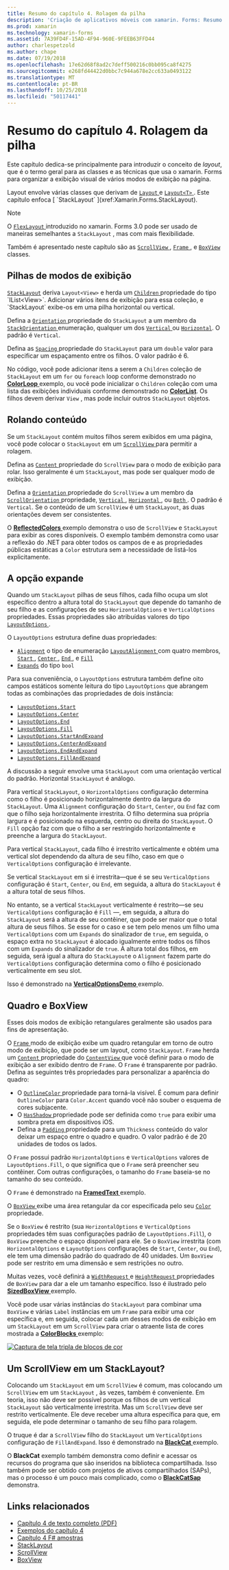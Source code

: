 ```yaml
---
title: Resumo do capítulo 4. Rolagem da pilha
description: 'Criação de aplicativos móveis com xamarin. Forms: Resumo do capítulo 4. Rolagem da pilha'
ms.prod: xamarin
ms.technology: xamarin-forms
ms.assetid: 7A39FD4F-15AD-4F94-960E-9FEEB63FFD44
author: charlespetzold
ms.author: chape
ms.date: 07/19/2018
ms.openlocfilehash: 17e62d68f8ad2c7deff500216c0bb095ca8f4275
ms.sourcegitcommit: e268fd44422d0bbc7c944a678e2cc633a0493122
ms.translationtype: MT
ms.contentlocale: pt-BR
ms.lasthandoff: 10/25/2018
ms.locfileid: "50117441"
---
```

# <a name="summary-of-chapter-4-scrolling-the-stack"></a>Resumo do capítulo 4. Rolagem da pilha

Este capítulo dedica-se principalmente para introduzir o conceito de *layout*, que é o termo geral para as classes e as técnicas que usa o xamarin. Forms para organizar a exibição visual de vários modos de exibição na página.

Layout envolve várias classes que derivam de [ `Layout` ](xref:Xamarin.Forms.Layout) e [ `Layout<T>` ](xref:Xamarin.Forms.Layout`1). Este capítulo enfoca [ `StackLayout` ](xref:Xamarin.Forms.StackLayout).

> [!NOTE]
> O [ `FlexLayout` ](~/xamarin-forms/user-interface/layouts/flex-layout.md) introduzido no xamarin. Forms 3.0 pode ser usado de maneiras semelhantes a `StackLayout` , mas com mais flexibilidade.

Também é apresentado neste capítulo são as [ `ScrollView` ](xref:Xamarin.Forms.ScrollView), [ `Frame` ](xref:Xamarin.Forms.Frame), e [ `BoxView` ](xref:Xamarin.Forms.BoxView) classes.

## <a name="stacks-of-views"></a>Pilhas de modos de exibição

[`StackLayout`](xref:Xamarin.Forms.StackLayout) deriva `Layout<View>` e herda um [ `Children` ](xref:Xamarin.Forms.Layout`1) propriedade do tipo `IList<View>`. Adicionar vários itens de exibição para essa coleção, e `StackLayout` exibe-os em uma pilha horizontal ou vertical.

Defina a [ `Orientation` ](xref:Xamarin.Forms.StackLayout.Orientation) propriedade do `StackLayout` a um membro da [ `StackOrientation` ](xref:Xamarin.Forms.StackOrientation) enumeração, qualquer um dos [ `Vertical` ](xref:Xamarin.Forms.StackOrientation.Vertical) ou [ `Horizontal`](xref:Xamarin.Forms.StackOrientation.Horizontal). O padrão é `Vertical`.

Defina as [ `Spacing` ](xref:Xamarin.Forms.StackLayout.Spacing) propriedade do `StackLayout` para um `double` valor para especificar um espaçamento entre os filhos. O valor padrão é 6.

No código, você pode adicionar itens a serem a `Children` coleção de `StackLayout` em um `for` ou `foreach` loop conforme demonstrado no [ **ColorLoop** ](https://github.com/xamarin/xamarin-forms-book-samples/tree/master/Chapter04/ColorLoop) exemplo, ou você pode inicializar o `Children` coleção com uma lista das exibições individuais conforme demonstrado no [ **ColorList**](https://github.com/xamarin/xamarin-forms-book-samples/tree/master/Chapter04/ColorList). Os filhos devem derivar `View` , mas pode incluir outros `StackLayout` objetos.

## <a name="scrolling-content"></a>Rolando conteúdo

Se um `StackLayout` contém muitos filhos serem exibidos em uma página, você pode colocar o `StackLayout` em um [ `ScrollView` ](xref:Xamarin.Forms.ScrollView) para permitir a rolagem.

Defina as [ `Content` ](xref:Xamarin.Forms.ScrollView.Content) propriedade do `ScrollView` para o modo de exibição para rolar. Isso geralmente é um `StackLayout`, mas pode ser qualquer modo de exibição.

Defina a [ `Orientation` ](xref:Xamarin.Forms.ScrollView.Orientation) propriedade do `ScrollView` a um membro da [ `ScrollOrientation` ](xref:Xamarin.Forms.ScrollOrientation) propriedade, [ `Vertical` ](xref:Xamarin.Forms.ScrollOrientation.Vertical), [ `Horizontal` ](xref:Xamarin.Forms.ScrollOrientation.Horizontal), ou [ `Both` ](xref:Xamarin.Forms.ScrollOrientation.Both). O padrão é `Vertical`. Se o conteúdo de um `ScrollView` é um `StackLayout`, as duas orientações devem ser consistentes.

O [ **ReflectedColors** ](https://github.com/xamarin/xamarin-forms-book-samples/tree/master/Chapter04/ReflectedColors) exemplo demonstra o uso de `ScrollView` e `StackLayout` para exibir as cores disponíveis. O exemplo também demonstra como usar a reflexão do .NET para obter todos os campos de e as propriedades públicas estáticas a `Color` estrutura sem a necessidade de listá-los explicitamente.

## <a name="the-expands-option"></a>A opção expande

Quando um `StackLayout` pilhas de seus filhos, cada filho ocupa um slot específico dentro a altura total do `StackLayout` que depende do tamanho de seu filho e as configurações de seu `HorizontalOptions` e `VerticalOptions` propriedades. Essas propriedades são atribuídas valores do tipo [ `LayoutOptions` ](http://developer.xamstage.com/api/type/Xamarin.Forms.LayoutOptions/).

O `LayoutOptions` estrutura define duas propriedades:

- [`Alignment`](xref:Xamarin.Forms.LayoutOptions.Alignment) o tipo de enumeração [ `LayoutAlignment` ](xref:Xamarin.Forms.LayoutAlignment) com quatro membros, [ `Start` ](xref:Xamarin.Forms.LayoutAlignment.Start), [ `Center` ](xref:Xamarin.Forms.LayoutAlignment.Center), [ `End` ](xref:Xamarin.Forms.LayoutAlignment.End), e [`Fill`](xref:Xamarin.Forms.LayoutAlignment.Fill)
- [`Expands`](xref:Xamarin.Forms.LayoutOptions.Expands) do tipo `bool`

Para sua conveniência, o `LayoutOptions` estrutura também define oito campos estáticos somente leitura do tipo `LayoutOptions` que abrangem todas as combinações das propriedades de dois instância:

- [`LayoutOptions.Start`](xref:Xamarin.Forms.LayoutOptions.Start)
- [`LayoutOptions.Center`](xref:Xamarin.Forms.LayoutOptions.Center)
- [`LayoutOptions.End`](xref:Xamarin.Forms.LayoutOptions.End)
- [`LayoutOptions.Fill`](xref:Xamarin.Forms.LayoutOptions.Fill)
- [`LayoutOptions.StartAndExpand`](xref:Xamarin.Forms.LayoutOptions.StartAndExpand)
- [`LayoutOptions.CenterAndExpand`](xref:Xamarin.Forms.LayoutOptions.CenterAndExpand)
- [`LayoutOptions.EndAndExpand`](xref:Xamarin.Forms.LayoutOptions.EndAndExpand)
- [`LayoutOptions.FillAndExpand`](xref:Xamarin.Forms.LayoutOptions.FillAndExpand)

A discussão a seguir envolve uma `StackLayout` com uma orientação vertical do padrão. Horizontal `StackLayout` é análogo.

Para vertical `StackLayout`, o `HorizontalOptions` configuração determina como o filho é posicionado horizontalmente dentro da largura do `StackLayout`. Uma `Alignment` configuração do `Start`, `Center`, ou `End` faz com que o filho seja horizontalmente irrestrita. O filho determina sua própria largura e é posicionado na esquerda, centro ou direita do `StackLayout`. O `Fill` opção faz com que o filho a ser restringido horizontalmente e preenche a largura do `StackLayout`.

Para vertical `StackLayout`, cada filho é irrestrito verticalmente e obtém uma vertical slot dependendo da altura de seu filho, caso em que o `VerticalOptions` configuração é irrelevante.

Se vertical `StackLayout` em si é irrestrita&mdash;que é se seu `VerticalOptions` configuração é `Start`, `Center`, ou `End`, em seguida, a altura do `StackLayout` é a altura total de seus filhos.

No entanto, se a vertical `StackLayout` verticalmente é restrito&mdash;se seu `VerticalOptions` configuração é `Fill` &mdash;, em seguida, a altura do `StackLayout` será a altura de seu contêiner, que pode ser maior que o total altura de seus filhos. Se esse for o caso e se tem pelo menos um filho uma `VerticalOptions` com um `Expands` do sinalizador de `true`, em seguida, o espaço extra no `StackLayout` é alocado igualmente entre todos os filhos com um `Expands` do sinalizador de `true`. A altura total dos filhos, em seguida, será igual a altura do `StackLayout`e o `Alignment` fazem parte do `VerticalOptions` configuração determina como o filho é posicionado verticalmente em seu slot.

Isso é demonstrado na [ **VerticalOptionsDemo** ](https://github.com/xamarin/xamarin-forms-book-samples/tree/master/Chapter04/VerticalOptionsDemo) exemplo.

## <a name="frame-and-boxview"></a>Quadro e BoxView

Esses dois modos de exibição retangulares geralmente são usados para fins de apresentação.

O [ `Frame` ](xref:Xamarin.Forms.Frame) modo de exibição exibe um quadro retangular em torno de outro modo de exibição, que pode ser um layout, como `StackLayout`. `Frame` herda um [ `Content` ](xref:Xamarin.Forms.ContentView.Content) propriedade do [ `ContentView` ](xref:Xamarin.Forms.ContentView) que você definir para o modo de exibição a ser exibido dentro de `Frame`. O `Frame` é transparente por padrão. Defina as seguintes três propriedades para personalizar a aparência do quadro:

- O [ `OutlineColor` ](xref:Xamarin.Forms.Frame.OutlineColor) propriedade para torná-la visível. É comum para definir `OutlineColor` para `Color.Accent` quando você não souber o esquema de cores subjacente.
- O [ `HasShadow` ](xref:Xamarin.Forms.Frame.HasShadow) propriedade pode ser definida como `true` para exibir uma sombra preta em dispositivos iOS.
- Defina a [ `Padding` ](xref:Xamarin.Forms.Layout.Padding) propriedade para um `Thickness` conteúdo do valor deixar um espaço entre o quadro e quadro. O valor padrão é de 20 unidades de todos os lados.

O `Frame` possui padrão `HorizontalOptions` e `VerticalOptions` valores de `LayoutOptions.Fill`, o que significa que o `Frame` será preencher seu contêiner. Com outras configurações, o tamanho do `Frame` baseia-se no tamanho do seu conteúdo.

O `Frame` é demonstrado na [ **FramedText** ](https://github.com/xamarin/xamarin-forms-book-samples/tree/master/Chapter04/FramedText) exemplo.

O [ `BoxView` ](xref:Xamarin.Forms.BoxView) exibe uma área retangular da cor especificada pelo seu [ `Color` ](xref:Xamarin.Forms.BoxView.Color) propriedade.

Se o `BoxView` é restrito (sua `HorizontalOptions` e `VerticalOptions` propriedades têm suas configurações padrão de `LayoutOptions.Fill`), o `BoxView` preenche o espaço disponível para ele. Se o `BoxView` irrestrita (com `HorizontalOptions` e `LayoutOptions` configurações de `Start`, `Center`, ou `End`), ele tem uma dimensão padrão do quadrado de 40 unidades. Um `BoxView` pode ser restrito em uma dimensão e sem restrições no outro.

Muitas vezes, você definirá a [ `WidthRequest` ](xref:Xamarin.Forms.VisualElement.WidthRequest) e [ `HeightRequest` ](xref:Xamarin.Forms.VisualElement.HeightRequest) propriedades de `BoxView` para dar a ele um tamanho específico. Isso é ilustrado pelo [ **SizedBoxView** ](https://github.com/xamarin/xamarin-forms-book-samples/tree/master/Chapter04/SizedBoxView) exemplo.

Você pode usar várias instâncias do `StackLayout` para combinar uma `BoxView` e várias `Label` instâncias em um `Frame` para exibir uma cor específica e, em seguida, colocar cada um desses modos de exibição em um `StackLayout` em um `ScrollView` para criar o atraente lista de cores mostrada a [ **ColorBlocks** ](https://github.com/xamarin/xamarin-forms-book-samples/tree/master/Chapter04/ColorBlocks) exemplo:

[![Captura de tela tripla de blocos de cor](images/ch04fg11-small.png "lista de cores")](images/ch04fg11-large.png#lightbox "lista de cores")

## <a name="a-scrollview-in-a-stacklayout"></a>Um ScrollView em um StackLayout?

Colocando um `StackLayout` em um `ScrollView` é comum, mas colocando um `ScrollView` em um `StackLayout` , às vezes, também é conveniente. Em teoria, isso não deve ser possível porque os filhos de um vertical `StackLayout` são verticalmente irrestrita. Mas um `ScrollView` deve ser restrito verticalmente. Ele deve receber uma altura específica para que, em seguida, ele pode determinar o tamanho de seu filho para rolagem.

O truque é dar a `ScrollView` filho do `StackLayout` um `VerticalOptions` configuração de `FillAndExpand`. Isso é demonstrado na [ **BlackCat** ](https://github.com/xamarin/xamarin-forms-book-samples/tree/master/Chapter04/BlackCat) exemplo.

O **BlackCat** exemplo também demonstra como definir e acessar os recursos do programa que são inseridos na biblioteca compartilhada. Isso também pode ser obtido com projetos de ativos compartilhados (SAPs), mas o processo é um pouco mais complicado, como o [ **BlackCatSap** ](https://github.com/xamarin/xamarin-forms-book-samples/tree/master/Chapter04/BlackCatSap) demonstra.



## <a name="related-links"></a>Links relacionados

- [Capítulo 4 de texto completo (PDF)](https://download.xamarin.com/developer/xamarin-forms-book/XamarinFormsBook-Ch04-Apr2016.pdf)
- [Exemplos do capítulo 4](https://github.com/xamarin/xamarin-forms-book-samples/tree/master/Chapter04)
- [Capítulo 4 F# amostras](https://github.com/xamarin/xamarin-forms-book-samples/tree/master/Chapter04/FS)
- [StackLayout](~/xamarin-forms/user-interface/layouts/stack-layout.md)
- [ScrollView](~/xamarin-forms/user-interface/layouts/scroll-view.md)
- [BoxView](~/xamarin-forms/user-interface/boxview.md)
